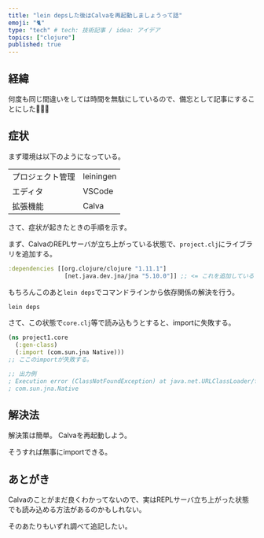 ```yaml
---
title: "lein depsした後はCalvaを再起動しましょうって話"
emoji: "🐈️"
type: "tech" # tech: 技術記事 / idea: アイデア
topics: ["clojure"]
published: true
---
```


## 経緯

何度も同じ間違いをしては時間を無駄にしているので、備忘として記事にすることにした💢💢💢

## 症状

まず環境は以下のようになっている。

| | |
|---|---|
| プロジェクト管理 | leiningen | 
| エディタ | VSCode | 
| 拡張機能 | Calva | 

さて、症状が起きたときの手順を示す。

まず、CalvaのREPLサーバが立ち上がっている状態で、`project.clj`にライブラリを追加する。

```clojure
:dependencies [[org.clojure/clojure "1.11.1"]
                [net.java.dev.jna/jna "5.10.0"]] ;; <= これを追加している
```

もちろんこのあと`lein deps`でコマンドラインから依存関係の解決を行う。

```sh
lein deps
```

さて、この状態で`core.clj`等で読み込もうとすると、importに失敗する。

```clojure
(ns project1.core
  (:gen-class)
  (:import (com.sun.jna Native)))
;; ここのimportが失敗する。

;; 出力例
; Execution error (ClassNotFoundException) at java.net.URLClassLoader/findClass (URLClassLoader.java:445).
; com.sun.jna.Native
```

## 解決法

解決策は簡単。
Calvaを再起動しよう。

そうすれば無事にimportできる。

## あとがき

Calvaのことがまだ良くわかってないので、実はREPLサーバ立ち上がった状態でも読み込める方法があるのかもしれない。

そのあたりもいずれ調べて追記したい。

